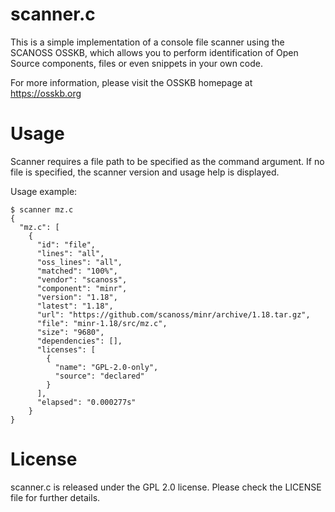 # scanner.c

This is a simple implementation of a console file scanner using the SCANOSS OSSKB, which allows you to perform identification of Open Source components, files or even snippets in your own code. 

For more information, please visit the OSSKB homepage at https://osskb.org 

# Usage

Scanner requires a file path to be specified as the command argument. If no file is specified, the scanner version and usage help is displayed.

Usage example: 

```
$ scanner mz.c
{
  "mz.c": [
    {
      "id": "file",
      "lines": "all",
      "oss_lines": "all",
      "matched": "100%",
      "vendor": "scanoss",
      "component": "minr",
      "version": "1.18",
      "latest": "1.18",
      "url": "https://github.com/scanoss/minr/archive/1.18.tar.gz",
      "file": "minr-1.18/src/mz.c",
      "size": "9680",
      "dependencies": [],
      "licenses": [
        {
          "name": "GPL-2.0-only",
          "source": "declared"
        }
      ],
      "elapsed": "0.000277s"
    }
}
```

# License

scanner.c is released under the GPL 2.0 license. Please check the LICENSE file for further details.
